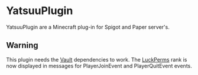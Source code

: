 # YatsuuPlugin
YatsuuPlugin are a Minecraft plug-in for Spigot and Paper server's.

## Warning
This plugin needs the [Vault](https://www.spigotmc.org/resources/vault.34315/) dependencies to work.
The [LuckPerms](https://luckperms.net/) rank is now displayed in messages for PlayerJoinEvent and PlayerQuitEvent events.
